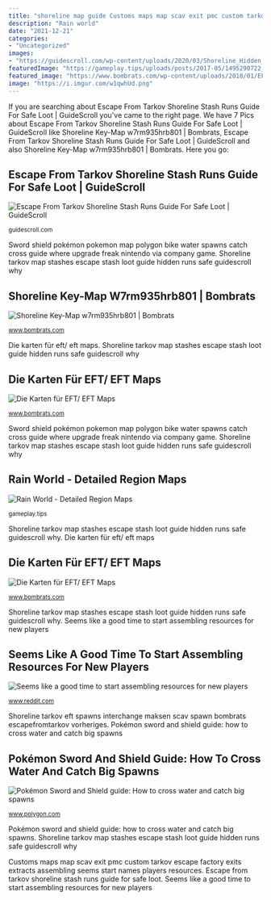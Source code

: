 ```yaml
---
title: "shoreline map guide Customs maps map scav exit pmc custom tarkov escape factory exits extracts assembling seems start names players resources"
description: "Rain world"
date: "2021-12-21"
categories:
- "Uncategorized"
images:
- "https://guidescroll.com/wp-content/uploads/2020/03/Shoreline_Hidden_Stashes_Map.jpg"
featuredImage: "https://gameplay.tips/uploads/posts/2017-05/1495290722_01.jpg"
featured_image: "https://www.bombrats.com/wp-content/uploads/2018/01/EFT-Map-Shoreline-Health-Resort-01.png"
image: "https://i.imgur.com/w1qwhUd.png"
---
```


If you are searching about Escape From Tarkov Shoreline Stash Runs Guide For Safe Loot | GuideScroll you've came to the right page. We have 7 Pics about Escape From Tarkov Shoreline Stash Runs Guide For Safe Loot | GuideScroll like Shoreline Key-Map w7rm935hrb801 | Bombrats, Escape From Tarkov Shoreline Stash Runs Guide For Safe Loot | GuideScroll and also Shoreline Key-Map w7rm935hrb801 | Bombrats. Here you go:

## Escape From Tarkov Shoreline Stash Runs Guide For Safe Loot | GuideScroll

![Escape From Tarkov Shoreline Stash Runs Guide For Safe Loot | GuideScroll](https://guidescroll.com/wp-content/uploads/2020/03/Shoreline_Hidden_Stashes_Map.jpg "Shoreline key-map w7rm935hrb801")

<small>guidescroll.com</small>

Sword shield pokémon pokemon map polygon bike water spawns catch cross guide where upgrade freak nintendo via company game. Shoreline tarkov map stashes escape stash loot guide hidden runs safe guidescroll why

## Shoreline Key-Map W7rm935hrb801 | Bombrats

![Shoreline Key-Map w7rm935hrb801 | Bombrats](https://www.bombrats.com/wp-content/uploads/2018/01/Shoreline-Key-Map-w7rm935hrb801.png "Die karten für eft/ eft maps")

<small>www.bombrats.com</small>

Die karten für eft/ eft maps. Shoreline tarkov map stashes escape stash loot guide hidden runs safe guidescroll why

## Die Karten Für EFT/ EFT Maps

![Die Karten für EFT/ EFT Maps](https://www.bombrats.com/wp-content/uploads/2018/01/EFT-Map-Shoreline-Health-Resort-01.png "Shoreline key-map w7rm935hrb801")

<small>www.bombrats.com</small>

Sword shield pokémon pokemon map polygon bike water spawns catch cross guide where upgrade freak nintendo via company game. Shoreline tarkov map stashes escape stash loot guide hidden runs safe guidescroll why

## Rain World - Detailed Region Maps

![Rain World - Detailed Region Maps](https://gameplay.tips/uploads/posts/2017-05/1495290722_01.jpg "Pokémon sword and shield guide: how to cross water and catch big spawns")

<small>gameplay.tips</small>

Shoreline tarkov map stashes escape stash loot guide hidden runs safe guidescroll why. Die karten für eft/ eft maps

## Die Karten Für EFT/ EFT Maps

![Die Karten für EFT/ EFT Maps](https://www.bombrats.com/wp-content/uploads/2018/01/EFT-Maps-Factory-3442x1810-callouts-eng-01-1024x538.png "Rain world")

<small>www.bombrats.com</small>

Shoreline tarkov map stashes escape stash loot guide hidden runs safe guidescroll why. Seems like a good time to start assembling resources for new players

## Seems Like A Good Time To Start Assembling Resources For New Players

![Seems like a good time to start assembling resources for new players](https://i.imgur.com/w1qwhUd.png "Shoreline tarkov eft spawns interchange maksen scav spawn bombrats escapefromtarkov vorheriges")

<small>www.reddit.com</small>

Shoreline tarkov eft spawns interchange maksen scav spawn bombrats escapefromtarkov vorheriges. Pokémon sword and shield guide: how to cross water and catch big spawns

## Pokémon Sword And Shield Guide: How To Cross Water And Catch Big Spawns

![Pokémon Sword and Shield guide: How to cross water and catch big spawns](https://cdn.vox-cdn.com/thumbor/htUiEQHmZQa8Nyk6BDkytYXgBTc=/0x0:998x661/1200x0/filters:focal(0x0:998x661):no_upscale()/cdn.vox-cdn.com/uploads/chorus_asset/file/19396622/where_to_get_bike_upgrade_pokemon_sword_shield.jpg "Shoreline tarkov map stashes escape stash loot guide hidden runs safe guidescroll why")

<small>www.polygon.com</small>

Pokémon sword and shield guide: how to cross water and catch big spawns. Shoreline tarkov map stashes escape stash loot guide hidden runs safe guidescroll why

Customs maps map scav exit pmc custom tarkov escape factory exits extracts assembling seems start names players resources. Escape from tarkov shoreline stash runs guide for safe loot. Seems like a good time to start assembling resources for new players
